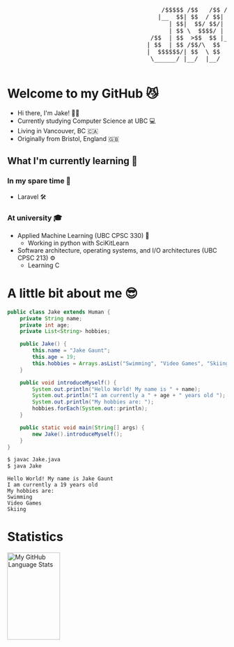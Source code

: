
<p align="right">
  <pre>
                                          /$$$$$ /$$   /$$ /$$   /$$ /$$$$$$$$
                                         |__  $$| $$  / $$| $$  | $$| $$_____/
                                            | $$|  $$/ $$/| $$  | $$| $$      
                                            | $$ \  $$$$/ | $$$$$$$$| $$$$$   
                                       /$$  | $$  >$$  $$ |_____  $$| $$__/   
                                      | $$  | $$ /$$/\  $$      | $$| $$      
                                      |  $$$$$$/| $$  \ $$      | $$| $$$$$$$$
                                       \______/ |__/  |__/      |__/|________/
        </pre>
</p>

# Welcome to my GitHub 😼
* Hi there, I'm Jake! 👨‍🦱
* Currently studying Computer Science at UBC 💻
* Living in Vancouver, BC 🇨🇦
* Originally from Bristol, England 🇬🇧
  
## What I'm currently learning 🌱
### In my spare time 🧩
* Laravel 🛠️

### At university 🎓
* Applied Machine Learning (UBC CPSC 330) 🤖
  * Working in python with SciKitLearn
* Software architecture, operating systems, and I/O architectures (UBC CPSC 213) ⚙️
  * Learning C

# A little bit about me 😎
```java
public class Jake extends Human {
    private String name;
    private int age;
    private List<String> hobbies;

    public Jake() {
        this.name = "Jake Gaunt";
        this.age = 19;
        this.hobbies = Arrays.asList("Swimming", "Video Games", "Skiing");
    }

    public void introduceMyself() {
        System.out.println("Hello World! My name is " + name);
        System.out.println("I am currently a " + age + " years old ");
        System.out.println("My hobbies are: ");
        hobbies.forEach(System.out::println);
    }

    public static void main(String[] args) {
        new Jake().introduceMyself();
    }
}
```

```bash
$ javac Jake.java
$ java Jake
```
```plaintext
Hello World! My name is Jake Gaunt
I am currently a 19 years old 
My hobbies are: 
Swimming
Video Games
Skiing

```

# Statistics

<div style="display: flex; justify-content: space-between; align-items: center;">
  
  <img src="https://github-readme-stats.vercel.app/api/top-langs/?username=jx4e&langs_count=5&theme=tokyonight" alt="My GitHub Language Stats" style="width: 49%; height: 200px;"/>

</div>
